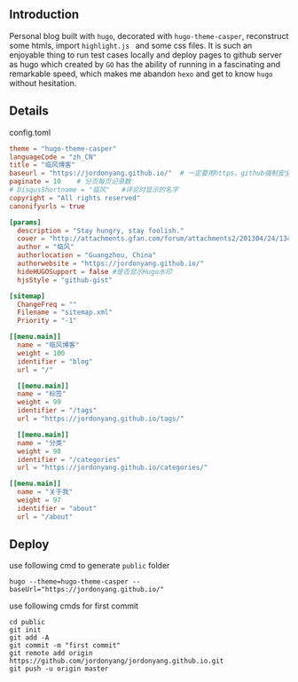## Introduction

Personal blog built with `hugo`, decorated with `hugo-theme-casper`, reconstruct some htmls, import `highlight.js ` and some css files. It is such an enjoyable thing to run test cases locally and deploy pages to github server as hugo which created by `GO` has the ability of running in a fascinating and remarkable speed, which makes me abandon `hexo` and get to know `hugo` without hesitation.

## Details

config.toml

```toml
theme = "hugo-theme-casper"
languageCode = "zh_CN" 
title = "临风博客"  
baseurl = "https://jordonyang.github.io/"  # 一定要用https，github强制安全措施
paginate = 10    # 分页每页记录数
# DisqusShortname = "临风"   #评论时显示的名字
copyright = "All rights reserved"  
canonifyurls = true 

[params]
  description = "Stay hungry, stay foolish."
  cover = "http://attachments.gfan.com/forum/attachments2/201304/24/134256oe4lamvbxm7bb2hq.jpg"   
  author = "临风"  
  authorlocation = "Guangzhou, China"  
  authorwebsite = "https://jordonyang.github.io/"  
  hideHUGOSupport = false #是否显示Hugo水印
  hjsStyle = "github-gist"

[sitemap]
  ChangeFreq = ""
  Filename = "sitemap.xml"
  Priority = "-1"

[[menu.main]]  
  name = "临风博客"
  weight = 100
  identifier = "blog"
  url = "/"

  [[menu.main]]  
  name = "标签"
  weight = 99
  identifier = "/tags"
  url = "https://jordonyang.github.io/tags/"

  [[menu.main]]  
  name = "分类"
  weight = 98
  identifier = "/categories"
  url = "https://jordonyang.github.io/categories/"

[[menu.main]]
  name = "关于我"
  weight = 97
  identifier = "about"
  url = "/about"
```



## Deploy

use following cmd to generate `public` folder

```shell
hugo --theme=hugo-theme-casper --baseUrl="https://jordonyang.github.io/" 
```

use  following cmds for first commit

```shell
cd public
git init
git add -A
git commit -m "first commit"
git remote add origin https://github.com/jordonyang/jordonyang.github.io.git
git push -u origin master
```

